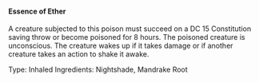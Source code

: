 #### Essence of Ether
A creature subjected to this poison must succeed on a DC 15 Constitution saving throw or become poisoned for 8 hours. The poisoned creature is unconscious. The creature wakes up if it takes damage or if another creature takes an action to shake it awake.

Type: Inhaled
Ingredients: Nightshade, Mandrake Root